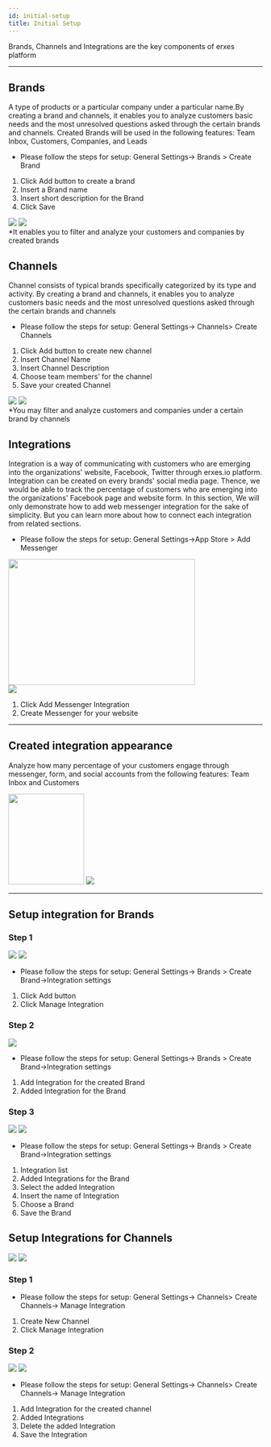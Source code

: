 ```yaml
---
id: initial-setup
title: Initial Setup
---
```


Brands, Channels and Integrations are the key components of erxes platform

---

## Brands

A type of products or a particular company under a particular name.By creating a brand and channels, it enables you to analyze customers basic needs and the most unresolved questions asked through the certain brands and channels. Created Brands will be used in the following features: Team Inbox, Customers, Companies, and Leads

- Please follow the steps for setup: General Settings-> Brands > Create Brand

1. Click Add button to create a brand
2. Insert a Brand name
3. Insert short description for the Brand
4. Click Save

  <div>
  <img src="https://s3.us-west-2.amazonaws.com/erxes-docs/general-settings/general11.png"/>
  <img src="https://s3.us-west-2.amazonaws.com/erxes-docs/general-settings/general12.png"/>
      <aside class="notice">
      *It enables you to filter and analyze your customers and companies by created brands
      </aside>
  </div>

## Channels

Channel consists of typical brands specifically categorized by its type and activity. By creating a brand and channels, it enables you to analyze customers basic needs and the most unresolved questions asked through the certain brands and channels

- Please follow the steps for setup: General Settings-> Channels> Create Channels

1. Click Add button to create new channel
2. Insert Channel Name
3. Insert Channel Description
4. Choose team members’ for the channel
5. Save your created Channel

<div>
    <img src="https://s3.us-west-2.amazonaws.com/erxes-docs/general-settings/general18.png"/>
    <img src="https://s3.us-west-2.amazonaws.com/erxes-docs/general-settings/general19.png"/>
    <aside class="notice">
    *You may filter and analyze customers and companies under a certain brand by channels 
    </aside>
</div>

## Integrations
Integration is a way of communicating with customers who are emerging into the organizations' website, Facebook, Twitter through erxes.io platform. Integration can be created on every brands' social media page. Thence, we would be able to track the percentage of customers who are emerging into the organizations' Facebook page and website form. In this section, We will only demonstrate how to add web messenger integration for the sake of simplicity. But you can learn more about how to connect each integration from related sections.

+ Please follow the steps for setup: General Settings->App Store > Add Messenger

<div>
  <img src="https://s3-us-west-2.amazonaws.com/erxes-docs/customer-support/customer-support-7.png" style="width:370px;height:250px;" />
  <br/>
  <img src="https://s3-us-west-2.amazonaws.com/erxes-docs/customer-support/customer-support-8.png" />
</div>

1. Click Add Messenger Integration
2. Create Messenger for your website

---

## Created integration appearance
Analyze how many percentage of your customers engage through messenger, form, and social accounts from the following features: Team Inbox and Customers

<div>
  <img src="https://s3-us-west-2.amazonaws.com/erxes-docs/customer-support/customer-support-9.png" style="width:150px;height:180px;" />
  <img src="https://s3-us-west-2.amazonaws.com/erxes-docs/customer-support/customer-support-10.png" />
</div>

---

## Setup integration for Brands

### Step 1

 <div>
    <img src="https://s3.us-west-2.amazonaws.com/erxes-docs/general-settings/general13.png"/>
    <img src="https://s3.us-west-2.amazonaws.com/erxes-docs/general-settings/general14.png"/>
  </div>

- Please follow the steps for setup: General Settings-> Brands > Create Brand->Integration settings

1. Click Add button
2. Click Manage Integration

### Step 2

<div>
    <img src="https://s3.us-west-2.amazonaws.com/erxes-docs/general-settings/general15.png"/>
  </div>

- Please follow the steps for setup: General Settings-> Brands > Create Brand->Integration settings

1. Add Integration for the created Brand
2. Added Integration for the Brand

### Step 3

<div>
    <img src="https://s3.us-west-2.amazonaws.com/erxes-docs/general-settings/general16.png"/>
    <img src="https://s3.us-west-2.amazonaws.com/erxes-docs/general-settings/general17.png"/>
  </div>

- Please follow the steps for setup: General Settings-> Brands > Create Brand->Integration settings

1.  Integration list
2.  Added Integrations for the Brand
3.  Select the added Integration
4.  Insert the name of Integration
5.  Choose a Brand
6.  Save the Brand

## Setup Integrations for Channels

<div>
    <img src="https://s3.us-west-2.amazonaws.com/erxes-docs/general-settings/general20.png"/>
    <img src="https://s3.us-west-2.amazonaws.com/erxes-docs/general-settings/general21.png"/>
</div>

### Step 1

- Please follow the steps for setup: General Settings-> Channels> Create Channels-> Manage Integration

1. Create New Channel
2. Click Manage Integration

### Step 2

<div>
    <img src="https://s3.us-west-2.amazonaws.com/erxes-docs/general-settings/general22.png"/>
    <img src="https://s3.us-west-2.amazonaws.com/erxes-docs/general-settings/general23.png"/>
</div>

- Please follow the steps for setup: General Settings-> Channels> Create Channels-> Manage Integration

1. Add Integration for the created channel
2. Added Integrations
3. Delete the added Integration
4. Save the Integration